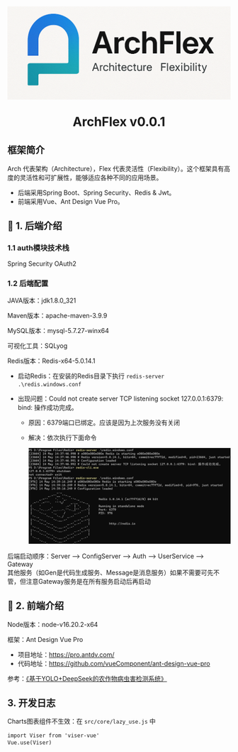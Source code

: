 
![image-20250514144458912](assets/ArchFlex.png)
<h1 align="center" style="margin: 30px 0 30px; font-weight: bold;">ArchFlex v0.0.1</h1>

## 框架简介

Arch 代表架构（Architecture），Flex 代表灵活性（Flexibility）。这个框架具有高度的灵活性和可扩展性，能够适应各种不同的应用场景。
- 后端采用Spring Boot、Spring Security、Redis & Jwt。
- 前端采用Vue、Ant Design Vue Pro。

## 📄 1. 后端介绍
### 1.1 auth模块技术栈
Spring Security OAuth2

### 1.2 后端配置
JAVA版本：jdk1.8.0_321

Maven版本：apache-maven-3.9.9

MySQL版本：mysql-5.7.27-winx64

可视化工具：SQLyog

Redis版本：Redis-x64-5.0.14.1

- 启动Redis：在安装的Redis目录下执行 `redis-server .\redis.windows.conf`

- 出现问题：Could not create server TCP listening socket 127.0.0.1:6379: bind: 操作成功完成。

  - 原因：6379端口已绑定。应该是因为上次服务没有关闭

  - 解决：依次执行下面命令

    ![image-20250514144458912](assets/image-20250514144458912.png)

后端启动顺序：Server --> ConfigServer --> Auth --> UserService --> Gateway  
其他服务（如Gen是代码生成服务、Message是消息服务）如果不需要可先不管，但注意Gateway服务是在所有服务启动后再启动


## 📄 2. 前端介绍

Node版本：node-v16.20.2-x64

框架：Ant Design Vue Pro

- 项目地址：https://pro.antdv.com/
- 代码地址：https://github.com/vueComponent/ant-design-vue-pro

参考：[《基于YOLO+DeepSeek的农作物病虫害检测系统》](https://www.bilibili.com/video/BV1AaLizwEp8)

## 3. 开发日志  

Charts图表组件不生效：在 `src/core/lazy_use.js` 中

```
import Viser from 'viser-vue'
Vue.use(Viser)
```